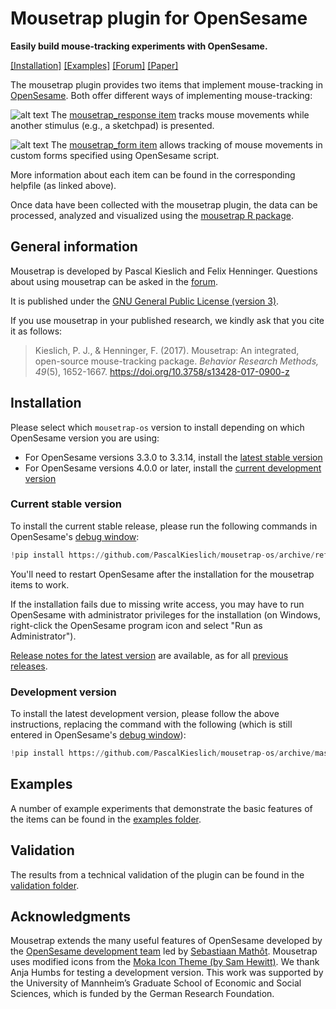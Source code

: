# Mousetrap plugin for OpenSesame

__Easily build mouse-tracking experiments with OpenSesame.__

[[Installation]](#installation) [[Examples]](examples#example-experiments) [[Forum]](http://forum.cogsci.nl/index.php?p=/categories/mousetrap) [[Paper]](https://doi.org/10.3758/s13428-017-0900-z)

The mousetrap plugin provides two items that implement mouse-tracking in [OpenSesame](http://osdoc.cogsci.nl/).
Both offer different ways of implementing mouse-tracking:

![alt text](plugins/mousetrap_response/mousetrap_response_large.png "mousetrap_response plug-in") The [mousetrap_response item](plugins/mousetrap_response/mousetrap_response.md#mousetrap-response-item) tracks mouse movements while another stimulus (e.g., a sketchpad) is presented.

![alt text](plugins/mousetrap_form/mousetrap_form_large.png "mousetrap_form plug-in") The [mousetrap_form item](plugins/mousetrap_form/mousetrap_form.md#mousetrap-form-item) allows tracking of mouse movements in custom forms specified using OpenSesame script.

More information about each item can be found in the corresponding helpfile (as linked above).

Once data have been collected with the mousetrap plugin, the data can be processed, analyzed and visualized using the [mousetrap R package](https://github.com/PascalKieslich/mousetrap).


## General information
Mousetrap is developed by Pascal Kieslich and Felix Henninger.
Questions about using mousetrap can be asked in the [forum](http://forum.cogsci.nl/index.php?p=/categories/mousetrap).

It is published under the [GNU General Public License (version 3)](LICENSE).

If you use mousetrap in your published research, we kindly ask that you cite it as follows:

> Kieslich, P. J., & Henninger, F. (2017). Mousetrap: An integrated, open-source mouse-tracking package. _Behavior Research Methods, 49_(5), 1652-1667. https://doi.org/10.3758/s13428-017-0900-z


## Installation

Please select which `mousetrap-os` version to install depending on which OpenSesame version you are using:
* For OpenSesame versions 3.3.0 to 3.3.14, install the [latest stable version](#latest-stable-version)
* For OpenSesame versions 4.0.0 or later, install the [current development version](#development-version)

### Current stable version

To install the current stable release, please run the following commands in OpenSesame's [debug window](http://osdoc.cogsci.nl/manual/interface/#the-debug-window):

```python
!pip install https://github.com/PascalKieslich/mousetrap-os/archive/refs/tags/2.1.0.zip
```

You'll need to restart OpenSesame after the installation for the mousetrap items to work.

If the installation fails due to missing write access, you may have to run OpenSesame with administrator privileges for the installation (on Windows, right-click the OpenSesame program icon and select "Run as Administrator").

[Release notes for the latest version](https://github.com/PascalKieslich/mousetrap-os/releases/latest) are available, as for all [previous releases](https://github.com/PascalKieslich/mousetrap-os/releases).

### Development version

To install the latest development version, please follow the above instructions, replacing the command with the following (which is still entered in OpenSesame's [debug window](http://osdoc.cogsci.nl/manual/interface/#the-debug-window)):

```python
!pip install https://github.com/PascalKieslich/mousetrap-os/archive/master.zip
```

## Examples

A number of example experiments that demonstrate the basic features of the items can be found in the [examples folder](examples#example-experiments).


## Validation

The results from a technical validation of the plugin can be found in the [validation folder](validation).


## Acknowledgments
Mousetrap extends the many useful features of OpenSesame developed by the [OpenSesame development team](http://osdoc.cogsci.nl/team/) led by [Sebastiaan Mathôt](http://www.cogsci.nl/smathot).
Mousetrap uses modified icons from the [Moka Icon Theme (by Sam Hewitt)](https://snwh.org/moka). We thank Anja Humbs for testing a development version. This work was supported by the University of Mannheim’s Graduate School of Economic and Social Sciences, which is funded by the German Research Foundation.
